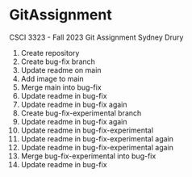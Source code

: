 # GitAssignment

CSCI 3323 - Fall 2023
Git Assignment
Sydney Drury

1. Create repository
2. Create bug-fix branch
3. Update readme on main
4. Add image to main
5. Merge main into bug-fix
6. Update readme in bug-fix
7. Update readme in bug-fix again
8. Create bug-fix-experimental branch
9. Update readme in bug-fix again
10. Update readme in bug-fix-experimental
11. Update readme in bug-fix-experimental again
12. Update readme in bug-fix-experimental again
13. Merge bug-fix-experimental into bug-fix
14. Update readme in bug-fix
